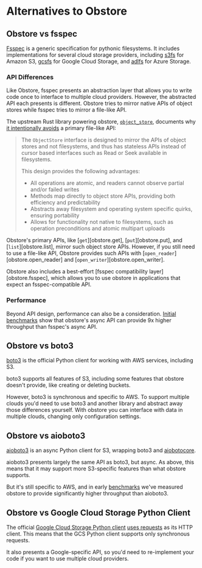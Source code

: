 # Alternatives to Obstore

## Obstore vs fsspec

[Fsspec](https://github.com/fsspec/filesystem_spec) is a generic specification for pythonic filesystems. It includes implementations for several cloud storage providers, including [s3fs](https://github.com/fsspec/s3fs) for Amazon S3, [gcsfs](https://github.com/fsspec/gcsfs) for Google Cloud Storage, and [adlfs](https://github.com/fsspec/adlfs) for Azure Storage.

### API Differences

Like Obstore, fsspec presents an abstraction layer that allows you to write code once to interface to multiple cloud providers. However, the abstracted API each presents is different. Obstore tries to mirror native APIs of object stores while fsspec tries to mirror a file-like API.

The upstream Rust library powering obstore, [`object_store`](https://docs.rs/object_store), documents why [it intentionally avoids](https://docs.rs/object_store/latest/object_store/index.html#why-not-a-filesystem-interface) a primary file-like API:

> The `ObjectStore` interface is designed to mirror the APIs of object stores and not filesystems, and thus has stateless APIs instead of cursor based interfaces such as Read or Seek available in filesystems.
>
> This design provides the following advantages:
>
> - All operations are atomic, and readers cannot observe partial and/or failed writes
> - Methods map directly to object store APIs, providing both efficiency and predictability
> - Abstracts away filesystem and operating system specific quirks, ensuring portability
> - Allows for functionality not native to filesystems, such as operation preconditions and atomic multipart uploads

Obstore's primary APIs, like [`get`][obstore.get], [`put`][obstore.put], and [`list`][obstore.list], mirror such object store APIs. However, if you still need to use a file-like API, Obstore provides such APIs with [`open_reader`][obstore.open_reader] and [`open_writer`][obstore.open_writer].

Obstore also includes a best-effort [fsspec compatibility layer][obstore.fsspec], which allows you to use obstore in applications that expect an fsspec-compatible API.

### Performance

Beyond API design, performance can also be a consideration. [Initial benchmarks](./performance.md) show that obstore's async API can provide 9x higher throughput than fsspec's async API.

## Obstore vs boto3

[boto3](https://boto3.amazonaws.com/v1/documentation/api/latest/index.html) is the official Python client for working with AWS services, including S3.

boto3 supports all features of S3, including some features that obstore doesn't provide, like creating or deleting buckets.

However, boto3 is synchronous and specific to AWS. To support multiple clouds you'd need to use boto3 and another library and abstract away those differences yourself. With obstore you can interface with data in multiple clouds, changing only configuration settings.

## Obstore vs aioboto3

[aioboto3](https://github.com/terricain/aioboto3) is an async Python client for S3, wrapping boto3 and [aiobotocore](https://github.com/aio-libs/aiobotocore).

aioboto3 presents largely the same API as boto3, but async. As above, this means that it may support more S3-specific features than what obstore supports.

But it's still specific to AWS, and in early [benchmarks](./performance.md) we've measured obstore to provide significantly higher throughput than aioboto3.

## Obstore vs Google Cloud Storage Python Client

The official [Google Cloud Storage Python client](https://cloud.google.com/python/docs/reference/storage/latest) [uses requests](https://github.com/googleapis/python-storage/blob/f2cc9c5a2b1cc9724ca1269b8d452304da96bf03/setup.py#L42) as its HTTP client. This means that the GCS Python client supports only synchronous requests.

It also presents a Google-specific API, so you'd need to re-implement your code if you want to use multiple cloud providers.
